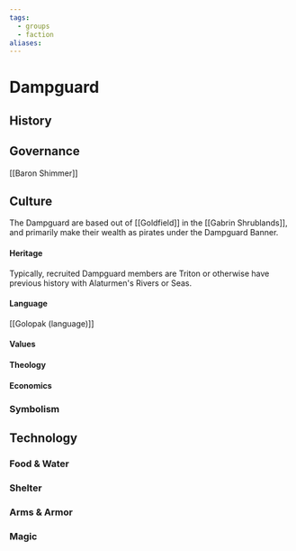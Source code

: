 ```yaml
---
tags:
  - groups
  - faction
aliases:
---
```


# Dampguard
## History
## Governance
[[Baron Shimmer]]
## Culture
The Dampguard are based out of [[Goldfield]] in the [[Gabrin Shrublands]], and primarily make their wealth as pirates under the Dampguard Banner.

#### Heritage
Typically, recruited Dampguard members are Triton or otherwise have previous history with Alaturmen's Rivers or Seas.

#### Language
[[Golopak (language)]]
#### Values
#### Theology
#### Economics
### Symbolism
## Technology
### Food & Water
### Shelter
### Arms & Armor
### Magic